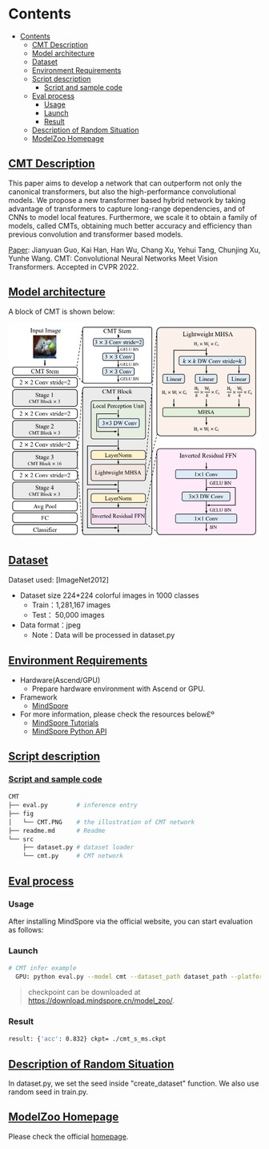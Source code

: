 # Contents

- [Contents](#contents)
    - [CMT Description](#cmt-description)
    - [Model architecture](#model-architecture)
    - [Dataset](#dataset)
    - [Environment Requirements](#environment-requirements)
    - [Script description](#script-description)
        - [Script and sample code](#script-and-sample-code)
    - [Eval process](#eval-process)
        - [Usage](#usage)
        - [Launch](#launch)
        - [Result](#result)
    - [Description of Random Situation](#description-of-random-situation)
    - [ModelZoo Homepage](#modelzoo-homepage)

## [CMT Description](#contents)

  This paper aims to develop a network that can outperform not only the canonical transformers, but also the high-performance convolutional models. We propose a new transformer based hybrid network by taking advantage of transformers to capture long-range dependencies, and of CNNs to model local features. Furthermore, we scale it to obtain a family of models, called CMTs, obtaining much better accuracy and efficiency than previous convolution and transformer based models.

[Paper](https://arxiv.org/pdf/2107.06263.pdf): Jianyuan Guo, Kai Han, Han Wu, Chang Xu, Yehui Tang, Chunjing Xu, Yunhe Wang. CMT: Convolutional Neural Networks Meet Vision Transformers. Accepted in CVPR 2022.

## [Model architecture](#contents)

A block of CMT is shown below:

![image-20211026160438718](./fig/CMT.PNG)

## [Dataset](#contents)

Dataset used: [ImageNet2012]

- Dataset size 224*224 colorful images in 1000 classes
    - Train：1,281,167 images  
    - Test： 50,000 images
- Data format：jpeg
    - Note：Data will be processed in dataset.py

## [Environment Requirements](#contents)

- Hardware(Ascend/GPU)
    - Prepare hardware environment with Ascend or GPU.
- Framework
    - [MindSpore](https://www.mindspore.cn/install/en)
- For more information, please check the resources below£º
    - [MindSpore Tutorials](https://www.mindspore.cn/tutorials/en/master/index.html)
    - [MindSpore Python API](https://www.mindspore.cn/docs/api/en/master/index.html)

## [Script description](#contents)

### [Script and sample code](#contents)

```bash
CMT
├── eval.py        # inference entry
├── fig
│   └── CMT.PNG    # the illustration of CMT network
├── readme.md      # Readme
└── src
    ├── dataset.py # dataset loader
    └── cmt.py     # CMT network
```

## [Eval process](#contents)

### Usage

After installing MindSpore via the official website, you can start evaluation as follows:

### Launch

```bash
# CMT infer example
  GPU: python eval.py --model cmt --dataset_path dataset_path --platform GPU --checkpoint_path [CHECKPOINT_PATH]
```

> checkpoint can be downloaded at https://download.mindspore.cn/model_zoo/.

### Result

```bash
result: {'acc': 0.832} ckpt= ./cmt_s_ms.ckpt
```

## [Description of Random Situation](#contents)

In dataset.py, we set the seed inside "create_dataset" function. We also use random seed in train.py.

## [ModelZoo Homepage](#contents)

Please check the official [homepage](https://gitee.com/mindspore/models).